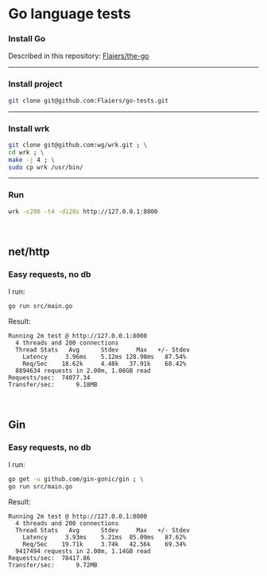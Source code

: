 Go language tests
=================

### Install Go

Described in this repository: [Flaiers/the-go](https://github.com/Flaiers/the-go)

***

### Install project

```bash
git clone git@github.com:Flaiers/go-tests.git
```

***

### Install wrk

```bash
git clone git@github.com:wg/wrk.git ; \
cd wrk ; \
make -j 4 ; \
sudo cp wrk /usr/bin/
```

***

### Run

```bash
wrk -c200 -t4 -d120s http://127.0.0.1:8000
```

&nbsp;

net/http
--------
### Easy requests, no db

I run:

```bash
go run src/main.go
```

Result:

```
Running 2m test @ http://127.0.0.1:8000
  4 threads and 200 connections
  Thread Stats   Avg      Stdev     Max   +/- Stdev
    Latency     3.96ms    5.12ms 128.98ms   87.54%
    Req/Sec    18.62k     4.48k   37.91k    68.42%
  8894634 requests in 2.00m, 1.08GB read
Requests/sec:  74077.34
Transfer/sec:      9.18MB
```

&nbsp;

Gin
---
### Easy requests, no db

I run:

```bash
go get -u github.com/gin-gonic/gin ; \
go run src/main.go
```

Result:

```
Running 2m test @ http://127.0.0.1:8000
  4 threads and 200 connections
  Thread Stats   Avg      Stdev     Max   +/- Stdev
    Latency     3.93ms    5.21ms  85.09ms   87.62%
    Req/Sec    19.71k     3.74k   42.56k    69.34%
  9417494 requests in 2.00m, 1.14GB read
Requests/sec:  78417.86
Transfer/sec:      9.72MB
```
